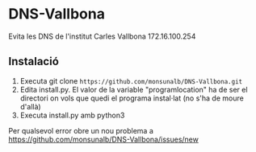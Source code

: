 # DNS-Vallbona
Evita les DNS de l'institut Carles Vallbona 172.16.100.254

## Instalació
1. Executa git clone `https://github.com/monsunalb/DNS-Vallbona.git`
2. Edita install.py. El valor de la variable "programlocation" ha de ser el directori on vols que quedi el programa instal·lat (no s'ha de moure d'allà)
3. Executa install.py amb python3


Per qualsevol error obre un nou problema a https://github.com/monsunalb/DNS-Vallbona/issues/new
